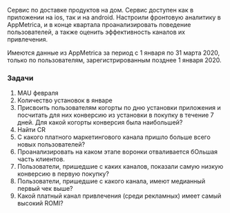 
Сервис по доставке продуктов на дом. Сервис доступен как в приложении на ios, так и на android. Настроили фронтовую аналитику в AppMetrica, и в конце квартала проанализировать поведение пользователей, а также оценить эффективность каналов их привлечения. 

Имеются данные из AppMetrica за период с 1 января по 31 марта 2020, только по пользователям, зарегистрированным позднее 1 января 2020.
### Задачи
1) MAU февраля
2) Количество установок в январе
3) Присвоить пользователям когорты по дню установки приложения и посчитать для них конверсию из установки в покупку в течение 7 дней. Для какой когорты конверсия была наибольшей?
4) Найти CR
5) С какого платного маркетингового канала пришло больше всего новых пользователей?
6) Проанализировать на каком этапе воронки отваливается бОльшая часть клиентов.
7) Пользователи, пришедшие с каких каналов, показали самую низкую конверсию в первую покупку?
8) Пользователи, пришедшие с какого канала, имеют медианный первый чек выше?
9) Какой платный канал привлечения (среди рекламных) имеет самый высокий ROMI? 
